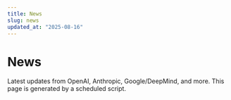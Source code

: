 ```yaml
---
title: News
slug: news
updated_at: "2025-08-16"
---
```


# News

Latest updates from OpenAI, Anthropic, Google/DeepMind, and more. This page is generated by a scheduled script.